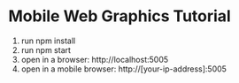 # Mobile Web Graphics Tutorial

1. run npm install
1. run npm start
1. open in a browser: http://localhost:5005
1. open in a mobile browser: http://[your-ip-address]:5005

